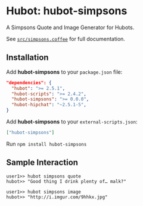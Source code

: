 # Hubot: hubot-simpsons

A Simpsons Quote and Image Generator for Hubots.

See [`src/simpsons.coffee`](src/simpsons.coffee) for full documentation.

## Installation

Add **hubot-simpsons** to your `package.json` file:

```json
"dependencies": {
  "hubot": ">= 2.5.1",
  "hubot-scripts": ">= 2.4.2",
  "hubot-simpsons": ">= 0.0.0",
  "hubot-hipchat": "~2.5.1-5",
}
```

Add **hubot-simpsons** to your `external-scripts.json`:

```json
["hubot-simpsons"]
```

Run `npm install hubot-simpsons`

## Sample Interaction

```
user1>> hubot simpsons quote
hubot>> "Good thing I drink plenty of… malk?"
```
```
user1>> hubot simpsons image
hubot>> "http://i.imgur.com/9hhkx.jpg"
```